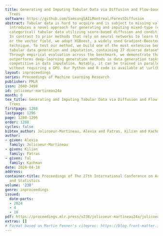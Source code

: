 ```yaml
---
title: Generating and Imputing Tabular Data via Diffusion and Flow-based Gradient-Boosted
  Trees
software: https://github.com/SamsungSAILMontreal/ForestDiffusion
abstract: Tabular data is hard to acquire and is subject to missing values. This paper
  introduces a novel approach for generating and imputing mixed-type (continuous and
  categorical) tabular data utilizing score-based diffusion and conditional flow matching.
  In contrast to prior methods that rely on neural networks to learn the score function
  or the vector field, we adopt XGBoost, a widely used Gradient-Boosted Tree (GBT)
  technique. To test our method, we build one of the most extensive benchmarks for
  tabular data generation and imputation, containing 27 diverse datasets and 9 metrics.
  Through empirical evaluation across the benchmark, we demonstrate that our approach
  outperforms deep-learning generation methods in data generation tasks and remains
  competitive in data imputation. Notably, it can be trained in parallel using CPUs
  without requiring a GPU. Our Python and R code is available at \url{https://github.com/SamsungSAILMontreal/ForestDiffusion}.
layout: inproceedings
series: Proceedings of Machine Learning Research
publisher: PMLR
issn: 2640-3498
id: jolicoeur-martineau24a
month: 0
tex_title: Generating and Imputing Tabular Data via Diffusion and Flow-based Gradient-Boosted
  Trees
firstpage: 1288
lastpage: 1296
page: 1288-1296
order: 1288
cycles: false
bibtex_author: Jolicoeur-Martineau, Alexia and Fatras, Kilian and Kachman, Tal
author:
- given: Alexia
  family: Jolicoeur-Martineau
- given: Kilian
  family: Fatras
- given: Tal
  family: Kachman
date: 2024-04-18
address:
container-title: Proceedings of The 27th International Conference on Artificial Intelligence
  and Statistics
volume: '238'
genre: inproceedings
issued:
  date-parts:
  - 2024
  - 4
  - 18
pdf: https://proceedings.mlr.press/v238/jolicoeur-martineau24a/jolicoeur-martineau24a.pdf
extras: []
# Format based on Martin Fenner's citeproc: https://blog.front-matter.io/posts/citeproc-yaml-for-bibliographies/
---
```

